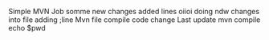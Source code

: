 Simple MVN Job
somme new changes
added lines 
oiioi
doing ndw changes into file 
adding ;line 
Mvn file compile code
change
Last update
mvn compile
echo $pwd
